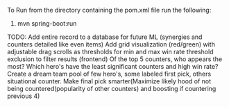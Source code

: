 To Run from the directory containing the pom.xml file run the following:
1. mvn spring-boot:run

TODO:
Add entire record to a database for future ML (synergies and counters detailed like even items)
Add grid visualization (red/green) with adjustable drag scrolls as thresholds for min and max win rate threshold exclusion to filter results (frontend)
Of the top 5 counters, who appears the most? Which hero's have the least significant counters and high win rate? Create a dream team pool of few hero's, some labeled first pick, others situational counter.
Make final pick smarter(Maximize likely hood of not being countered(popularity of other counters) and boosting if countering previous 4)

